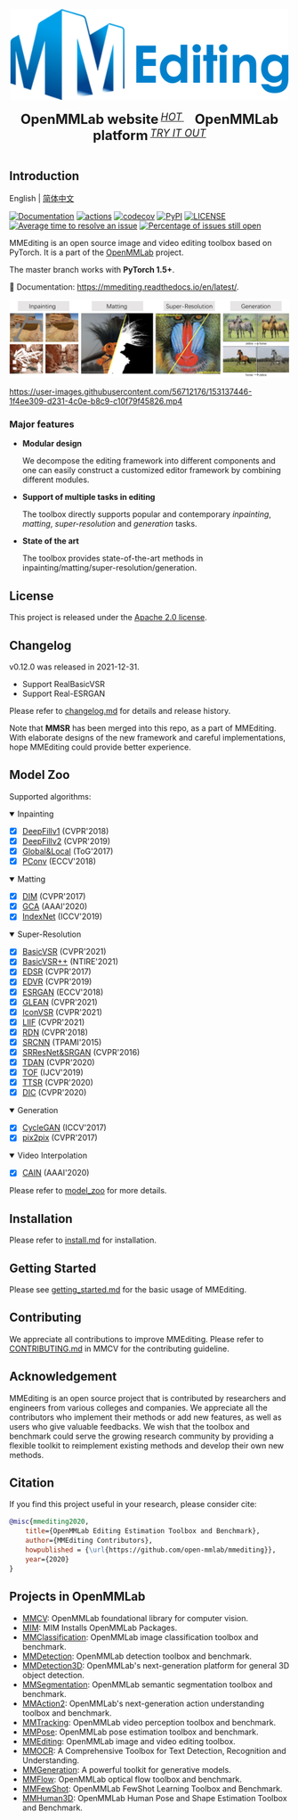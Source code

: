 <div align="center">
  <img src="resources/mmediting-logo.png" width="500px"/>
  <div>&nbsp;</div>
  <div align="center">
    <b><font size="5">OpenMMLab website</font></b>
    <sup>
      <a href="https://openmmlab.com">
        <i><font size="4">HOT</font></i>
      </a>
    </sup>
    &nbsp;&nbsp;&nbsp;&nbsp;
    <b><font size="5">OpenMMLab platform</font></b>
    <sup>
      <a href="https://platform.openmmlab.com">
        <i><font size="4">TRY IT OUT</font></i>
      </a>
    </sup>
  </div>
  <div>&nbsp;</div>
</div>

## Introduction

English | [简体中文](/README_zh-CN.md)

[![Documentation](https://readthedocs.org/projects/mmediting/badge/?version=latest)](https://mmediting.readthedocs.io/en/latest/?badge=latest)
[![actions](https://github.com/open-mmlab/mmediting/workflows/build/badge.svg)](https://github.com/open-mmlab/mmediting/actions)
[![codecov](https://codecov.io/gh/open-mmlab/mmediting/branch/master/graph/badge.svg)](https://codecov.io/gh/open-mmlab/mmediting)
[![PyPI](https://badge.fury.io/py/mmedit.svg)](https://pypi.org/project/mmedit/)
[![LICENSE](https://img.shields.io/github/license/open-mmlab/mmediting.svg)](https://github.com/open-mmlab/mmediting/blob/master/LICENSE)
[![Average time to resolve an issue](https://isitmaintained.com/badge/resolution/open-mmlab/mmediting.svg)](https://github.com/open-mmlab/mmediting/issues)
[![Percentage of issues still open](https://isitmaintained.com/badge/open/open-mmlab/mmediting.svg)](https://github.com/open-mmlab/mmediting/issues)

MMEditing is an open source image and video editing toolbox based on PyTorch. It is a part of the [OpenMMLab](https://open-mmlab.github.io/) project.

The master branch works with **PyTorch 1.5+**.

📘 Documentation: https://mmediting.readthedocs.io/en/latest/.

<div align="left">
  <img src="resources/mmediting-demo.jpg"/>
</div>

https://user-images.githubusercontent.com/56712176/153137446-1f4ee309-d231-4c0e-b8c9-c10f79f45826.mp4

### Major features

- **Modular design**

  We decompose the editing framework into different components and one can easily construct a customized editor framework by combining different modules.

- **Support of multiple tasks in editing**

  The toolbox directly supports popular and contemporary *inpainting*, *matting*, *super-resolution* and *generation* tasks.

- **State of the art**

  The toolbox provides state-of-the-art methods in inpainting/matting/super-resolution/generation.

## License

This project is released under the [Apache 2.0 license](LICENSE).

## Changelog

v0.12.0 was released in 2021-12-31.

- Support RealBasicVSR
- Support Real-ESRGAN

Please refer to [changelog.md](docs/en/changelog.md) for details and release history.

Note that **MMSR** has been merged into this repo, as a part of MMEditing.
With elaborate designs of the new framework and careful implementations,
hope MMEditing could provide better experience.

## Model Zoo

Supported algorithms:

<details open>
<summary>Inpainting</summary>

- [x] [DeepFillv1](configs/inpainting/deepfillv1/README.md) (CVPR'2018)
- [x] [DeepFillv2](configs/inpainting/deepfillv2/README.md) (CVPR'2019)
- [x] [Global&Local](configs/inpainting/global_local/README.md) (ToG'2017)
- [x] [PConv](configs/inpainting/partial_conv/README.md) (ECCV'2018)

</details>

<details open>
<summary>Matting</summary>

- [x] [DIM](configs/mattors/dim/README.md) (CVPR'2017)
- [x] [GCA](configs/mattors/gca/README.md) (AAAI'2020)
- [x] [IndexNet](configs/mattors/indexnet/README.md) (ICCV'2019)

</details>

<details open>
<summary>Super-Resolution</summary>

- [x] [BasicVSR](configs/restorers/basicvsr/README.md) (CVPR'2021)
- [x] [BasicVSR++](configs/restorers/basicvsr_plusplus/README.md) (NTIRE'2021)
- [x] [EDSR](configs/restorers/edsr/README.md) (CVPR'2017)
- [x] [EDVR](configs/restorers/edvr/README.md) (CVPR'2019)
- [x] [ESRGAN](configs/restorers/esrgan/README.md) (ECCV'2018)
- [x] [GLEAN](configs/restorers/glean/README.md) (CVPR'2021)
- [x] [IconVSR](configs/restorers/iconvsr/README.md) (CVPR'2021)
- [x] [LIIF](configs/restorers/liif/README.md) (CVPR'2021)
- [x] [RDN](configs/restorers/rdn/README.md) (CVPR'2018)
- [x] [SRCNN](configs/restorers/srcnn/README.md) (TPAMI'2015)
- [x] [SRResNet&SRGAN](configs/restorers/srresnet_srgan/README.md) (CVPR'2016)
- [x] [TDAN](configs/restorers/tdan/README.md) (CVPR'2020)
- [x] [TOF](configs/restorers/tof/README.md) (IJCV'2019)
- [x] [TTSR](configs/restorers/ttsr/README.md) (CVPR'2020)
- [x] [DIC](configs/restorers/dic/README.md) (CVPR'2020)

</details>

<details open>
<summary>Generation</summary>

- [x] [CycleGAN](configs/synthesizers/cyclegan/README.md) (ICCV'2017)
- [x] [pix2pix](configs/synthesizers/pix2pix/README.md) (CVPR'2017)

</details>

<details open>
<summary>Video Interpolation</summary>

- [x] [CAIN](configs/video_interpolators/cain/README.md) (AAAI'2020)

</details>

Please refer to [model_zoo](https://mmediting.readthedocs.io/en/latest/modelzoo.html) for more details.

## Installation

Please refer to [install.md](docs/en/install.md) for installation.

## Getting Started

Please see [getting_started.md](docs/en/getting_started.md) for the basic usage of MMEditing.

## Contributing

We appreciate all contributions to improve MMEditing. Please refer to [CONTRIBUTING.md](https://github.com/open-mmlab/mmdetection/blob/master/.github/CONTRIBUTING.md) in MMCV for the contributing guideline.

## Acknowledgement

MMEditing is an open source project that is contributed by researchers and engineers from various colleges and companies. We appreciate all the contributors who implement their methods or add new features, as well as users who give valuable feedbacks. We wish that the toolbox and benchmark could serve the growing research community by providing a flexible toolkit to reimplement existing methods and develop their own new methods.

## Citation

If you find this project useful in your research, please consider cite:

```bibtex
@misc{mmediting2020,
    title={OpenMMLab Editing Estimation Toolbox and Benchmark},
    author={MMEditing Contributors},
    howpublished = {\url{https://github.com/open-mmlab/mmediting}},
    year={2020}
}
```

## Projects in OpenMMLab

- [MMCV](https://github.com/open-mmlab/mmcv): OpenMMLab foundational library for computer vision.
- [MIM](https://github.com/open-mmlab/mim): MIM Installs OpenMMLab Packages.
- [MMClassification](https://github.com/open-mmlab/mmclassification): OpenMMLab image classification toolbox and benchmark.
- [MMDetection](https://github.com/open-mmlab/mmdetection): OpenMMLab detection toolbox and benchmark.
- [MMDetection3D](https://github.com/open-mmlab/mmdetection3d): OpenMMLab's next-generation platform for general 3D object detection.
- [MMSegmentation](https://github.com/open-mmlab/mmsegmentation): OpenMMLab semantic segmentation toolbox and benchmark.
- [MMAction2](https://github.com/open-mmlab/mmaction2): OpenMMLab's next-generation action understanding toolbox and benchmark.
- [MMTracking](https://github.com/open-mmlab/mmtracking): OpenMMLab video perception toolbox and benchmark.
- [MMPose](https://github.com/open-mmlab/mmpose): OpenMMLab pose estimation toolbox and benchmark.
- [MMEditing](https://github.com/open-mmlab/mmediting): OpenMMLab image and video editing toolbox.
- [MMOCR](https://github.com/open-mmlab/mmocr): A Comprehensive Toolbox for Text Detection, Recognition and Understanding.
- [MMGeneration](https://github.com/open-mmlab/mmgeneration): A powerful toolkit for generative models.
- [MMFlow](https://github.com/open-mmlab/mmflow): OpenMMLab optical flow toolbox and benchmark.
- [MMFewShot](https://github.com/open-mmlab/mmfewshot): OpenMMLab FewShot Learning Toolbox and Benchmark.
- [MMHuman3D](https://github.com/open-mmlab/mmhuman3d): OpenMMLab Human Pose and Shape Estimation Toolbox and Benchmark.
